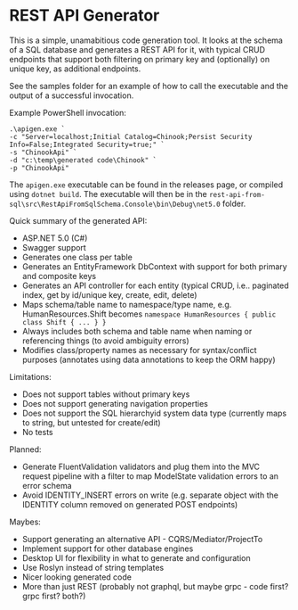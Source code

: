 # REST API Generator

This is a simple, unamabitious code generation tool. It looks at the schema of a SQL database 
and generates a REST API for it, with typical CRUD endpoints that support both filtering on 
primary key and (optionally) on unique key, as additional endpoints.

See the samples folder for an example of how to call the executable and the output of a successful invocation.

Example PowerShell invocation:

```
.\apigen.exe `
-c "Server=localhost;Initial Catalog=Chinook;Persist Security Info=False;Integrated Security=true;" `
-s "ChinookApi" `
-d "c:\temp\generated code\Chinook" `
-p "ChinookApi" 
```

The `apigen.exe` executable can be found in the releases page, or compiled using `dotnet build`. The executable will then be in the
`rest-api-from-sql\src\RestApiFromSqlSchema.Console\bin\Debug\net5.0` folder.

Quick summary of the generated API:

  * ASP.NET 5.0 (C#)
  * Swagger support
  * Generates one class per table 
  * Generates an EntityFramework DbContext with support for both primary and composite keys
  * Generates an API controller for each entity (typical CRUD, i.e.. paginated index, get by id/unique key, create, edit, delete)
  * Maps schema/table name to namespace/type name, e.g. HumanResources.Shift becomes `namespace HumanResources { public class Shift { ... } }`
  * Always includes both schema and table name when naming or referencing things (to avoid ambiguity errors)
  * Modifies class/property names as necessary for syntax/conflict purposes (annotates using data annotations to keep the ORM happy)

Limitations:

  * Does not support tables without primary keys
  * Does not support generating navigation properties
  * Does not support the SQL hierarchyid system data type (currently maps to string, but untested for create/edit)
  * No tests

Planned:

  * Generate FluentValidation validators and plug them into the MVC request pipeline with a filter to map ModelState validation errors to an error schema
  * Avoid IDENTITY_INSERT errors on write (e.g. separate object with the IDENTITY column removed on generated POST endpoints)

Maybes:

  * Support generating an alternative API - CQRS/Mediator/ProjectTo
  * Implement support for other database engines
  * Desktop UI for flexibility in what to generate and configuration
  * Use Roslyn instead of string templates
  * Nicer looking generated code
  * More than just REST (probably not graphql, but maybe grpc - code first? grpc first? both?)